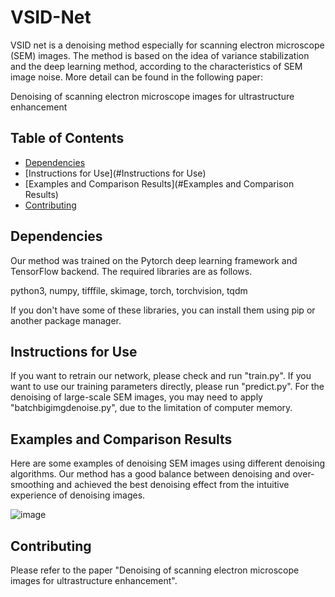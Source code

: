 # VSID-Net

VSID net is a denoising method especially for scanning electron microscope (SEM) images. The method is based on the idea of variance stabilization and the deep learning method, according to the characteristics of SEM image noise. More detail can be found in the following paper:

Denoising of scanning electron microscope images for ultrastructure enhancement

## Table of Contents

- [Dependencies](#Dependencies)
- [Instructions for Use](#Instructions for Use)
- [Examples and Comparison Results](#Examples and Comparison Results)
- [Contributing](#Contributing)

## Dependencies

Our method was trained on the Pytorch deep learning framework and TensorFlow  backend. 
The required libraries are as follows. 

python3, numpy, tifffile, skimage, torch, torchvision, tqdm

If you don't have some of these libraries, you can install them using pip or another package manager.

## Instructions for Use

If you want to retrain our network, please check and run "train.py". 
If you want to use our training parameters directly, please run "predict.py".
For the denoising of large-scale SEM images, you may need to apply "batchbigimgdenoise.py", due to the limitation of computer memory.

## Examples and Comparison Results

Here are some examples of denoising SEM images using different denoising algorithms. 
Our method has a good balance between denoising and over-smoothing and achieved the best denoising effect from the intuitive experience of denoising images.

![image](https://github.com/VictorCSheng/VSID-Net/tree/main/example_image/result.PNG)


## Contributing
Please refer to the paper "Denoising of scanning electron microscope images for ultrastructure enhancement".



